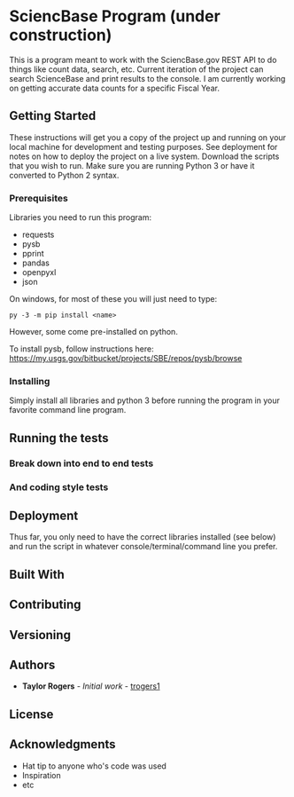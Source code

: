 # SciencBase Program (under construction)

This is a program meant to work with the SciencBase.gov REST API to do things like count data, search, etc. Current iteration of the project can search ScienceBase and print results to the console. I am currently working on getting accurate data counts for a specific Fiscal Year.

## Getting Started

These instructions will get you a copy of the project up and running on your local machine for development and testing purposes. See deployment for notes on how to deploy the project on a live system.
Download the scripts that you wish to run. Make sure you are running Python 3 or have it converted to Python 2 syntax.

### Prerequisites

Libraries you need to run this program:
* requests
* pysb
* pprint
* pandas
* openpyxl
* json


On windows, for most of these you will just need to type:

```
py -3 -m pip install <name>
```

However, some come pre-installed on python.

To install pysb, follow instructions here: https://my.usgs.gov/bitbucket/projects/SBE/repos/pysb/browse

### Installing
Simply install all libraries and python 3 before running the program in your favorite command line program.

## Running the tests


### Break down into end to end tests


### And coding style tests


## Deployment
Thus far, you only need to have the correct libraries installed (see below) and run the script in whatever console/terminal/command line you prefer.

## Built With


## Contributing



## Versioning



## Authors

* **Taylor Rogers** - *Initial work* - [trogers1](https://github.com/trogers1)



## License



## Acknowledgments

* Hat tip to anyone who's code was used
* Inspiration
* etc

